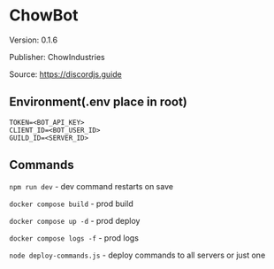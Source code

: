 # ChowBot

Version: 0.1.6

Publisher: ChowIndustries

Source: https://discordjs.guide

## Environment(.env place in root)

```
TOKEN=<BOT_API_KEY>
CLIENT_ID=<BOT_USER_ID>
GUILD_ID=<SERVER_ID>
```

## Commands

`npm run dev` - dev command restarts on save

`docker compose build` - prod build

`docker compose up -d` - prod deploy

`docker compose logs -f` - prod logs

`node deploy-commands.js` - deploy commands to all servers or just one
